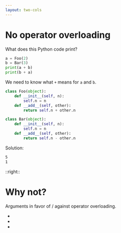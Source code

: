 ```yaml
---
layout: two-cols
---
```

# No operator overloading

<Transform scale="0.85">

<div>
<p>What does this Python code print?</p>
</div>

```python
a = Foo(2)
b = Bar(3)
print(a + b)
print(b + a)
```

<v-click>

We need to know what <code class="inline-code">+</code> <span class="color:accent">means</span> for <code class="inline-code">a</code> and <code class="inline-code">b</code>.

```python {4-5,10-11|all}
class Foo(object):
    def __init__(self, n):
        self.n = n
    def __add__(self, other):
        return self.n + other.n

class Bar(object):
    def __init__(self, n):
        self.n = n
    def __add__(self, other):
        return self.n - other.n
```

</v-click>

<v-after>

Solution:

```sh
5
1
```

</v-after>

</Transform>

::right::

<v-click>

# Why not?

<Transform scale="0.85">

Arguments in favor of / against operator overloading.

- <Anchor href="https://github.com/ziglang/zig/issues/427" text="Proposal: Custom Operators / Infix Functions (issue #427)" />
- <Anchor href="https://github.com/ziglang/zig/issues/871" text="Operator Overloading (issue #871)" />
- <Anchor href="https://www.reddit.com/r/Zig/comments/fbt9rs/new_to_zig_i_had_some_questions_and_comments/" text="New to Zig. I had some questions and comments (r/Zig)" />

</Transform>

</v-click>

<!--
Operator overloading can be very useful, but there is often a concern that it hinders the ability to understand code at first glance: not only may you have to check whether + really means add, but it hides a function call. One of Zig's main objectives is clarity, so this makes operator overloading a no-go.
-->
